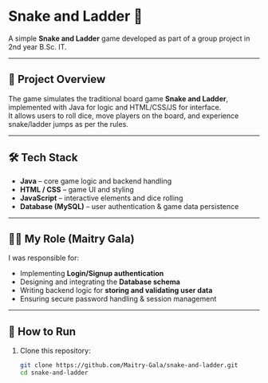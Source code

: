 # Snake and Ladder 🎲

A simple **Snake and Ladder** game developed as part of a group project in 2nd year B.Sc. IT.

---

## 🎯 Project Overview
The game simulates the traditional board game **Snake and Ladder**, implemented with Java for logic and HTML/CSS/JS for interface.  
It allows users to roll dice, move players on the board, and experience snake/ladder jumps as per the rules.

---

## 🛠️ Tech Stack
- **Java** – core game logic and backend handling
- **HTML / CSS** – game UI and styling
- **JavaScript** – interactive elements and dice rolling
- **Database (MySQL)** – user authentication & game data persistence

---

## 👩‍💻 My Role (Maitry Gala)
I was responsible for:
- Implementing **Login/Signup authentication**  
- Designing and integrating the **Database schema**  
- Writing backend logic for **storing and validating user data**  
- Ensuring secure password handling & session management  

---

## 🚀 How to Run
1. Clone this repository:
   ```bash
   git clone https://github.com/Maitry-Gala/snake-and-ladder.git
   cd snake-and-ladder
